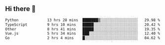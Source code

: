 ## Hi there 👋

<!--START_SECTION:waka-->

```txt
Python             13 hrs 28 mins  ███████▒░░░░░░░░░░░░░░░░░   29.98 %
TypeScript         9 hrs 10 mins   █████░░░░░░░░░░░░░░░░░░░░   20.42 %
Other              8 hrs 41 mins   █████░░░░░░░░░░░░░░░░░░░░   19.35 %
Vue.js             5 hrs 34 mins   ███░░░░░░░░░░░░░░░░░░░░░░   12.40 %
Go                 2 hrs 4 mins    █░░░░░░░░░░░░░░░░░░░░░░░░   04.62 %
```

<!--END_SECTION:waka-->
